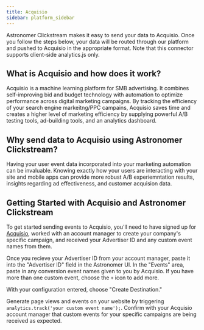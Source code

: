 ```yaml
---
title: Acquisio
sidebar: platform_sidebar
---
```


Astronomer Clickstream makes it easy to send your data to Acquisio. Once you follow the steps below, your data will be routed through our platform and pushed to Acquisio in the appropriate format. Note that this connector supports client-side analytics.js only.

## What is Acquisio and how does it work?

Acquisio is a machine learning platform for SMB advertising. It combines self-improving bid and budget technology with automation to optimize performance across digital marketing campaigns. By tracking the efficiency of your search engine markeitng/PPC campains, Acquisio saves time and creates a higher level of marketing efficiency by supplying powerful A/B testing tools, ad-building tools, and an analytics dashboard.

## Why send data to Acquisio using Astronomer Clickstream?

Having your user event data incorporated into your marketing automation can be invaluable. Knowing exactly how your users are interacting with your site and mobile apps can provide more robust A/B experiemntation results, insights regarding ad effectiveness, and customer acquision data.

## Getting Started with Acquisio and Astronomer Clickstream

To get started sending events to Acquisio, you'll need to have signed up for [Acquisio](http://www.acquisio.com/), worked with an account manager to create your company's specific campaign, and received your Advertiser ID and any custom event names from them.  

Once you recieve your Advertiser ID from your account manager, paste it into the "Advertiser ID" field in the Astronomer UI.  In the "Events" area, paste in any conversion event names given to you by Acquisio.  If you have more than one custom event, choose the `+` icon to add more.

With your configuration entered, choose "Create Destination."

Generate page views and events on your website by triggering `analytics.track('your custom event name');`.  Confirm with your Acquisio account manager that custom events for your specific campaigns are being received as expected.
